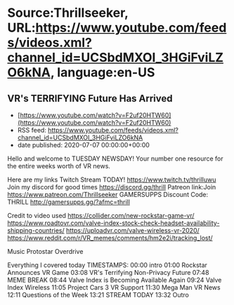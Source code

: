 # Source:Thrillseeker, URL:https://www.youtube.com/feeds/videos.xml?channel_id=UCSbdMXOI_3HGiFviLZO6kNA, language:en-US

## VR's TERRIFYING Future Has Arrived
 - [https://www.youtube.com/watch?v=F2uf20HTW60](https://www.youtube.com/watch?v=F2uf20HTW60)
 - RSS feed: https://www.youtube.com/feeds/videos.xml?channel_id=UCSbdMXOI_3HGiFviLZO6kNA
 - date published: 2020-07-07 00:00:00+00:00

Hello and welcome to TUESDAY NEWSDAY! Your number one resource for the entire weeks worth of VR news. 

Here are my links
Twitch Stream TODAY!
https://www.twitch.tv/thrilluwu
Join my discord for good times
https://discord.gg/thrill
Patreon link:Join
https://www.patreon.com/Thrillseeker
GAMERSUPPS Discount Code: THRILL
http://gamersupps.gg/?afmc=thrill

Credit to video used
https://collider.com/new-rockstar-game-vr/
https://www.roadtovr.com/valve-index-stock-check-headset-availability-shipping-countries/
https://uploadvr.com/valve-wireless-vr-2020/
https://www.reddit.com/r/VR_memes/comments/hm2e2i/tracking_lost/

Music
Protostar Overdrive 

Everything I covered today
TIMESTAMPS:
00:00 intro
01:00 Rockstar Announces VR Game
03:08 VR's Terrifying Non-Privacy Future
07:48 MEME BREAK
08:44 Valve Index is Becoming Available Again
09:24 Valve Index Wireless
11:05 Project Cars 3 VR Support
11:30 Mega Man VR News
12:11 Questions of the Week
13:21 STREAM TODAY
13:32 Outro

